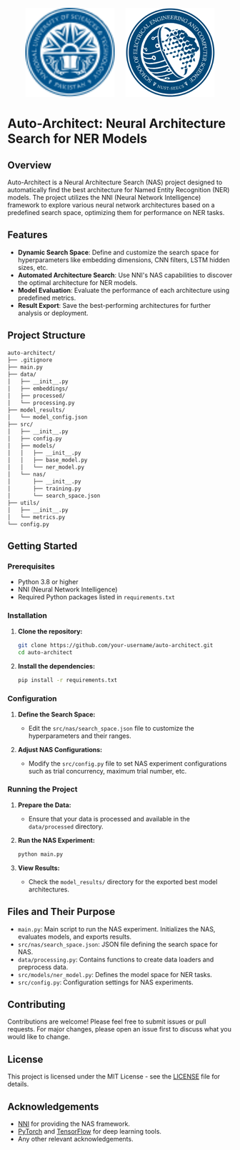 <p align="center">
  <a href="https://nust.edu.pk/"><img width="200" height="200" src="resources/nust.svg"/></a> &nbsp;&nbsp;&nbsp;&nbsp; <a href="https://seecs.nust.edu.pk/"><img width="200" height="200" src="resources/seecs.png"/></a>
</p>

# Auto-Architect: Neural Architecture Search for NER Models

## Overview

Auto-Architect is a Neural Architecture Search (NAS) project designed to automatically find the best architecture for Named Entity Recognition (NER) models. The project utilizes the NNI (Neural Network Intelligence) framework to explore various neural network architectures based on a predefined search space, optimizing them for performance on NER tasks.

## Features

- **Dynamic Search Space**: Define and customize the search space for hyperparameters like embedding dimensions, CNN filters, LSTM hidden sizes, etc.
- **Automated Architecture Search**: Use NNI's NAS capabilities to discover the optimal architecture for NER models.
- **Model Evaluation**: Evaluate the performance of each architecture using predefined metrics.
- **Result Export**: Save the best-performing architectures for further analysis or deployment.

## Project Structure
```
auto-architect/
├── .gitignore
├── main.py
├── data/
│   ├── __init__.py
│   ├── embeddings/
│   ├── processed/
│   └── processing.py
├── model_results/
│   └── model_config.json
├── src/
│   ├── __init__.py
│   ├── config.py
│   ├── models/
│   │   ├── __init__.py
│   │   ├── base_model.py
│   │   └── ner_model.py
│   └── nas/
│       ├── __init__.py
│       ├── training.py
│       └── search_space.json
├── utils/
│   ├── __init__.py
│   └── metrics.py
└── config.py
```


## Getting Started

### Prerequisites

- Python 3.8 or higher
- NNI (Neural Network Intelligence)
- Required Python packages listed in `requirements.txt`

### Installation

1. **Clone the repository:**

    ```bash
    git clone https://github.com/your-username/auto-architect.git
    cd auto-architect
    ```

2. **Install the dependencies:**

    ```bash
    pip install -r requirements.txt
    ```

### Configuration

1. **Define the Search Space:**

   - Edit the `src/nas/search_space.json` file to customize the hyperparameters and their ranges.

2. **Adjust NAS Configurations:**

   - Modify the `src/config.py` file to set NAS experiment configurations such as trial concurrency, maximum trial number, etc.

### Running the Project

1. **Prepare the Data:**

   - Ensure that your data is processed and available in the `data/processed` directory.

2. **Run the NAS Experiment:**

    ```bash
    python main.py
    ```

3. **View Results:**

   - Check the `model_results/` directory for the exported best model architectures.

## Files and Their Purpose

- `main.py`: Main script to run the NAS experiment. Initializes the NAS, evaluates models, and exports results.
- `src/nas/search_space.json`: JSON file defining the search space for NAS.
- `data/processing.py`: Contains functions to create data loaders and preprocess data.
- `src/models/ner_model.py`: Defines the model space for NER tasks.
- `src/config.py`: Configuration settings for NAS experiments.

## Contributing

Contributions are welcome! Please feel free to submit issues or pull requests. For major changes, please open an issue first to discuss what you would like to change.

## License

This project is licensed under the MIT License - see the [LICENSE](LICENSE) file for details.

## Acknowledgements

- [NNI](https://github.com/microsoft/nni) for providing the NAS framework.
- [PyTorch](https://pytorch.org/) and [TensorFlow](https://www.tensorflow.org/) for deep learning tools.
- Any other relevant acknowledgements.



